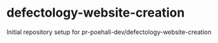 # defectology-website-creation

Initial repository setup for pr-poehali-dev/defectology-website-creation